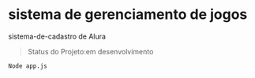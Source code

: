 # sistema de gerenciamento de jogos
sistema-de-cadastro de Alura
>Status do Projeto:em desenvolvimento
```
Node app.js
```

